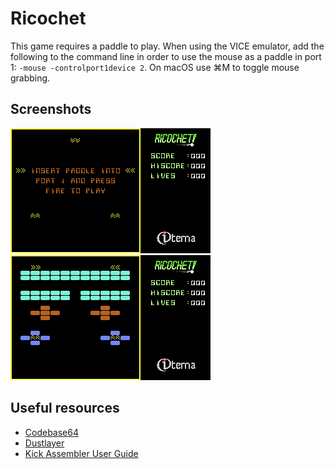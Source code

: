 # Ricochet

This game requires a paddle to play. When using the VICE emulator, add the following to the command line in order to use the mouse as a paddle in port 1: `-mouse -controlport1device 2`. On macOS use ⌘M to toggle mouse grabbing.

## Screenshots
![](./petscii/intro.png)
![](./petscii/level_1.png)


## Useful resources

* [Codebase64](https://codebase64.org/doku.php?id=start)
* [Dustlayer](https://dustlayer.com)
* [Kick Assembler User Guide](http://www.theweb.dk/KickAssembler/webhelp/content/cpt_Introduction.html)
